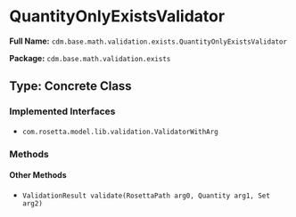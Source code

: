 # QuantityOnlyExistsValidator

**Full Name:** `cdm.base.math.validation.exists.QuantityOnlyExistsValidator`

**Package:** `cdm.base.math.validation.exists`

## Type: Concrete Class

### Implemented Interfaces

- `com.rosetta.model.lib.validation.ValidatorWithArg`

### Methods

#### Other Methods

- `ValidationResult validate(RosettaPath arg0, Quantity arg1, Set arg2)`


